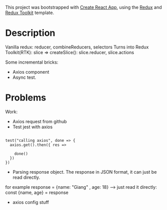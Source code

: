 This project was bootstrapped with [Create React App](https://github.com/facebook/create-react-app), using the [Redux](https://redux.js.org/) and [Redux Toolkit](https://redux-toolkit.js.org/) template.

# Description

Vanilla redux: reducer, combineReducers, selectors 
Turns into Redux Toolkit(RTK): slice => createSlice(): slice.reducer, slice.actions

Some incremental bricks:

* Axios component
* Async test.

# Problems

Work: 

* Axios request from github
* Test jest with axios

``` 

test("calling axios", done => {
  axios.get().then({ res =>
    
    done()
  })
}) 
```

* Parsing response object. The response in JSON format, it can just be read directly.

for example response = {name: "Giang" , age: 18} --> just read it directly: const {name, age} = response

* axios config stuff
